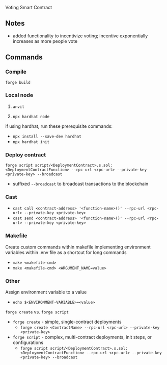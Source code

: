 Voting Smart Contract

## Notes
- added functionality to incentivize voting; incentive exponentially increases as more people vote

## Commands

### Compile
`forge build`

### Local node
1. `anvil`

2. `npx hardhat node`

if using hardhat, run these prerequisite commands:
- `npx install --save-dev hardhat`
- `npx hardhat init`

### Deploy contract

`forge script script/<DeploymentContract>.s.sol:<DeploymentContractFunction> --rpc-url <rpc-url> --private-key <private-key> --broadcast`
- suffixed `--broadcast` to broadcast transactions to the blockchain

### Cast

- `cast call <contract-address> '<function-name>()' --rpc-url <rpc-url> --private-key <private-key>`
- `cast send <contract-address> '<function-name>()' --rpc-url <rpc-url> --private-key <private-key>`

### Makefile

Create custom commands within makefile implementing environment variables within .env file as a shortcut for long commands
- `make <makefile-cmd>`
- `make <makefile-cmd> <ARGUMENT_NAME=value>`

### Other

Assign environment variable to a value
- `echo $<ENVIRONMENT-VARIABLE>=<value>`

`forge create` vs. `forge script`
- `forge create` - simple, single-contract deployments
    - `forge create <ContractName> --rpc-url <rpc-url> --private-key <private-key>`
- `forge script` - complex, multi-contract deployments, init steps, or configurations
    - `forge script script/<DeploymentContract>.s.sol:<DeploymentContractFunction> --rpc-url <rpc-url> --private-key <private-key> --broadcast`
